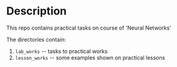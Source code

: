 # Description

This repo contains practical tasks on course of 'Neural Networks'

The directories contain:
1. `lab_works` -- tasks to practical works
2. `lesson_works` -- some examples shown on practical lessons
